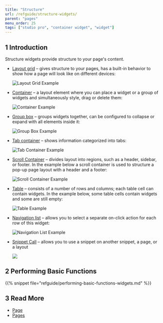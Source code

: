 ```yaml
---
title: "Structure"
url: /refguide/structure-widgets/
parent: "pages"
menu_order: 25
tags: ["studio pro", "container widget", "widget"]
---
```


## 1 Introduction

Structure  widgets provide structure to your page's content.

* [Layout grid](/refguide/layout-grid/) – gives structure to your pages, has a built-in behavior to show how a page will look like on different devices:

    ![Layout Grid Example](/attachments/refguide/modeling/pages/structure-widgets/layout-grid-example.png)

* [Container](/refguide/container/) – a layout element where you can place a widget or a group of widgets and simultaneously style, drag or delete them:

    ![Container Example](/attachments/refguide/modeling/pages/structure-widgets/container-example.png)

* [Group box](/refguide/group-box/) – groups widgets together, can be configured to collapse or expand with all elements inside it:

    ![Group Box Example](/attachments/refguide/modeling/pages/structure-widgets/group-box-example.png)

* [Tab container](/refguide/tab-container/) – shows information categorized into tabs:

    ![Tab Container Example](/attachments/refguide/modeling/pages/structure-widgets/tab-container-example.png)

* [Scroll Container](/refguide/scroll-container/) – divides layout into regions, such as a header, sidebar, or footer. In the example below a scroll container is used to structure a pop-up page layout with a header and a footer:

    ![Scroll Container Example](/attachments/refguide/modeling/pages/structure-widgets/scroll-container-example.png)

* [Table](/refguide/table/) – consists of a number of rows and columns; each table cell can contain widgets. In the example below, some table cells contain widgets and some are still empty:

    ![Table Example](/attachments/refguide/modeling/pages/structure-widgets/table-example.png)

* [Navigation list](/refguide/navigation-list/) – allows you to select a separate on-click action for each row of this widget:

    ![Navigation List Example](/attachments/refguide/modeling/pages/structure-widgets/navigation-list-example.png)

* [Snippet Call](/refguide/snippet-call/) – allows you to use a snippet on another snippet, a page, or a layout

  ![](/attachments/refguide/modeling/pages/structure-widgets/snippet-call-design-mode-example.png)

## 2 Performing Basic Functions

{{% snippet file="refguide/performing-basic-functions-widgets.md" %}}

## 3 Read More

* [Page](/refguide/page/)
* [Pages](/refguide/pages/)